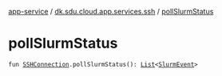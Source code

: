 [app-service](../index.md) / [dk.sdu.cloud.app.services.ssh](index.md) / [pollSlurmStatus](./poll-slurm-status.md)

# pollSlurmStatus

`fun `[`SSHConnection`](-s-s-h-connection/index.md)`.pollSlurmStatus(): `[`List`](https://kotlinlang.org/api/latest/jvm/stdlib/kotlin.collections/-list/index.html)`<`[`SlurmEvent`](../dk.sdu.cloud.app.services/-slurm-event/index.md)`>`